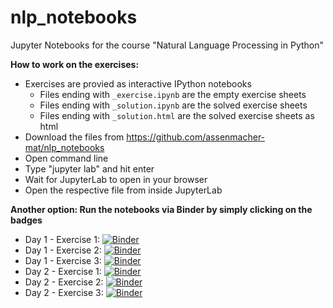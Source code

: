 # nlp_notebooks
Jupyter Notebooks for the course "Natural Language Processing in Python"

__How to work on the exercises:__ 

- Exercises are provied as interactive IPython notebooks
    + Files ending with ``_exercise.ipynb`` are the empty exercise sheets
    + Files ending with ``_solution.ipynb`` are the solved exercise sheets
    + Files ending with ``_solution.html`` are the solved exercise sheets as html
- Download the files from https://github.com/assenmacher-mat/nlp_notebooks
- Open command line
- Type "jupyter lab" and hit enter
- Wait for JupyterLab to open in your browser
- Open the respective file from inside JupyterLab

__Another option: Run the notebooks via Binder by simply clicking on the badges__

- Day 1 - Exercise 1: [![Binder](https://mybinder.org/static/images/badge_logo.svg?v=117793ab76524046ef44e2d2d5af220c)](https://mybinder.org/v2/gh/assenmacher-mat/nlp_notebooks/master?filepath=day1_ex1_preprocessing_exercise.ipynb)
- Day 1 - Exercise 2: [![Binder](http://mybinder.org/badge.svg)](https://mybinder.org/v2/gh/assenmacher-mat/nlp_notebooks/master?filepath=day1_ex2_representing-docs_exercise.ipynb)
- Day 1 - Exercise 3: [![Binder](http://mybinder.org/badge.svg)](https://mybinder.org/v2/gh/assenmacher-mat/nlp_notebooks/master?filepath=day1_ex3_sentiment-analysis_exercise.ipynb)
- Day 2 - Exercise 1: [![Binder](http://mybinder.org/badge.svg)](https://mybinder.org/v2/gh/assenmacher-mat/nlp_notebooks/master?filepath=day2_ex1_word2vec_exercise.ipynb)
- Day 2 - Exercise 2: [![Binder](http://mybinder.org/badge.svg)](https://mybinder.org/v2/gh/assenmacher-mat/nlp_notebooks/master?filepath=day2_ex2_doc2vec_exercise.ipynb)
- Day 2 - Exercise 3: [![Binder](http://mybinder.org/badge.svg)](https://mybinder.org/v2/gh/assenmacher-mat/nlp_notebooks/master?filepath=day2_ex3_fasttext_exercise.ipynb)